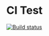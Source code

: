 # CI Test

[![Build status](https://ci.appveyor.com/api/projects/status/3braikq378sfiau5?svg=true)](https://ci.appveyor.com/project/S1owPock/ajs-homework-destructuring)